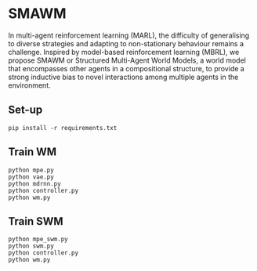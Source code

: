# SMAWM

In multi-agent reinforcement learning (MARL), the difficulty of generalising to diverse strategies and adapting to non-stationary behaviour remains a challenge. Inspired by model-based reinforcement learning (MBRL), we propose SMAWM or Structured Multi-Agent World Models, a world model that encompasses other agents in a compositional structure, to provide a strong inductive bias to novel interactions among multiple agents in the environment.

## Set-up
```
pip install -r requirements.txt
```

## Train WM
```
python mpe.py
python vae.py
python mdrnn.py
python controller.py
python wm.py
```

## Train SWM
```
python mpe_swm.py
python swm.py
python controller.py
python wm.py
```